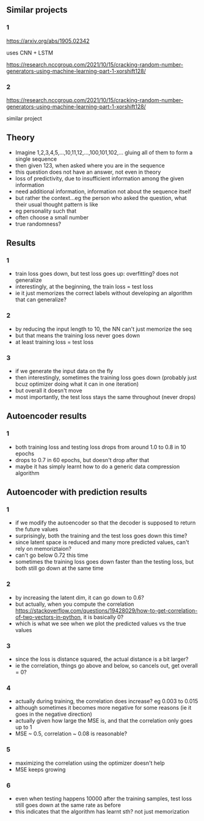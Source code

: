 ## Similar projects

### 1
https://arxiv.org/abs/1905.02342

uses CNN + LSTM

https://research.nccgroup.com/2021/10/15/cracking-random-number-generators-using-machine-learning-part-1-xorshift128/

### 2
https://research.nccgroup.com/2021/10/15/cracking-random-number-generators-using-machine-learning-part-1-xorshift128/

similar project

## Theory

- Imagine 1,2,3,4,5,...,10,11,12,...,100,101,102,... gluing all of them to form a single sequence
- then given 123, when asked where you are in the sequence
- this question does not have an answer, not even in theory
- loss of predictivity, due to insufficient information among the given information
- need additional information, information not about the sequence itself
- but rather the context...eg the person who asked the question, what their usual thought pattern is like
- eg personality such that
- often choose a small number
- true randomness?

## Results
### 1
- train loss goes down, but test loss goes up: overfitting? does not generalize
- interestingly, at the beginning, the train loss = test loss
- ie it just memorizes the correct labels without developing an algorithm that can generalize?


### 2
- by reducing the input length to 10, the NN can't just memorize the seq
- but that means the training loss never goes down
- at least training loss = test loss

### 3
- if we generate the input data on the fly
- then interestingly, sometimes the training loss goes down (probably just bcuz optimizer doing what it can in one iteration)
- but overall it doesn't move
- most importantly, the test loss stays the same throughout (never drops)

## Autoencoder results
### 1
- both training loss and testing loss drops from around 1.0 to 0.8 in 10 epochs
- drops to 0.7 in 60 epochs, but doesn't drop after that
- maybe it has simply learnt how to do a generic data compression algorithm

## Autoencoder with prediction results
### 1
- if we modify the autoencoder so that the decoder is supposed to return the future values
- surprisingly, both the training and the test loss goes down this time?
- since latent space is reduced and many more predicted values, can't rely on memoriztaion?
- can't go below 0.72 this time
- sometimes the training loss goes down faster than the testing loss, but both still go down at the same time

### 2
- by increasing the latent dim, it can go down to 0.6?
- but actually, when you compute the correlation https://stackoverflow.com/questions/19428029/how-to-get-correlation-of-two-vectors-in-python, it is basically 0?
- which is what we see when we plot the predicted values vs the true values

### 3
- since the loss is distance squared, the actual distance is a bit larger?
- ie the correlation, things go above and below, so cancels out, get overall = 0?

### 4
- actually during training, the correlation does increase? eg 0.003 to 0.015
- although sometimes it becomes more negative for some reasons (ie it goes in the negative direction)
- actually given how large the MSE is, and that the correlation only goes up to 1
- MSE ~ 0.5, correlation ~ 0.08 is reasonable?

### 5
- maximizing the correlation using the optimizer doesn't help
- MSE keeps growing

### 6
- even when testing happens 10000 after the training samples, test loss still goes down at the same rate as before
- this indicates that the algorithm has learnt sth? not just memorization
